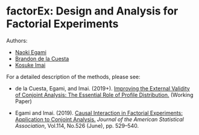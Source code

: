factorEx: Design and Analysis for Factorial Experiments
=======================================================

Authors:

-   [Naoki Egami](https://scholar.princeton.edu/negami/)
-   [Brandon de la Cuesta](https://www.brandondelacuesta.com//)
-   [Kosuke Imai](https://imai.fas.harvard.edu/)

For a detailed description of the methods, please see:

-   de la Cuesta, Egami, and Imai. (2019+). [Improving the External Validity of Conjoint Analysis: The Essential Role of Profile Distribution.](https://scholar.princeton.edu/sites/default/files/negami/files/conjoint_profile.pdf) (Working Paper)

-   Egami and Imai. (2019). [Causal Interaction in Factorial Experiments: Application to Conjoint Analysis.](https://scholar.princeton.edu/sites/default/files/negami/files/causalint.pdf) *Journal of the American Statistical Association*, Vol.114, No.526 (June), pp. 529–540.
